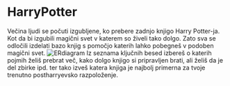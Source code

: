 # HarryPotter

Večina ljudi se počuti izgubljene, ko prebere zadnjo knjigo Harry Potter-ja. Kot da bi izgubili magični svet v katerem so živeli tako dolgo. Zato sva se odločili izdelati bazo knjig s pomočjo katerih lahko pobegneš v podoben magični svet.
![ERdiagram](https://github.com/ursa16180/HarryPotter/ERdiagram.jpg)
Iz seznama ključnih besed izbereš o katerih pojmih želiš prebrat več, kako dolgo knjigo si pripravljen brati, ali želiš da je del zbirke ipd. ter tako izveš katera knjiga je najbolj primerna za tvoje trenutno postharryevsko razpoloženje.
